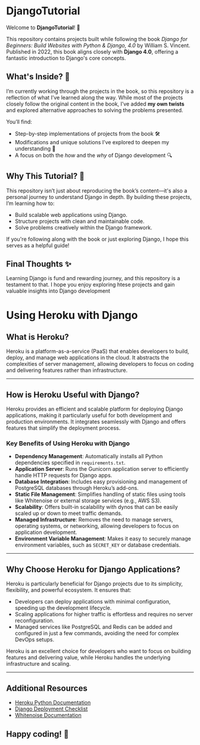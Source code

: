 # DjangoTutorial

Welcome to **DjangoTutorial**! 🎉

This repository contains projects built while following the book *Django for Beginners: Build Websites with Python & Django, 4.0* by William S. Vincent. Published in 2022, this book aligns closely with **Django 4.0**, offering a fantastic introduction to Django's core concepts.

## What's Inside? 📖

I’m currently working through the projects in the book, so this repository is a reflection of what I’ve learned along the way. While most of the projects closely follow the original content in the book, I’ve added **my own twists** and explored alternative approaches to solving the problems presented. 

You’ll find:
- Step-by-step implementations of projects from the book 🛠️
- Modifications and unique solutions I’ve explored to deepen my understanding 🌟
- A focus on both the *how* and the *why* of Django development 🔍

## Why This Tutorial? 🤔

This repository isn’t just about reproducing the book’s content—it's also a personal journey to understand Django in depth. By building these projects, I’m learning how to:
- Build scalable web applications using Django.
- Structure projects with clean and maintainable code.
- Solve problems creatively within the Django framework.

If you're following along with the book or just exploring Django, I hope this serves as a helpful guide!

## Final Thoughts ✨

Learning Django is fund and rewarding journey, and this repository is a testament to that. I hope you enjoy exploring htese projects and gain valuable insights into Django development


# **Using Heroku with Django**

## **What is Heroku?**

Heroku is a platform-as-a-service (PaaS) that enables developers to build, deploy, and manage web applications in the cloud. It abstracts the complexities of server management, allowing developers to focus on coding and delivering features rather than infrastructure.

---

## **How is Heroku Useful with Django?**

Heroku provides an efficient and scalable platform for deploying Django applications, making it particularly useful for both development and production environments. It integrates seamlessly with Django and offers features that simplify the deployment process.

### **Key Benefits of Using Heroku with Django**
- **Dependency Management**: Automatically installs all Python dependencies specified in `requirements.txt`.
- **Application Server**: Runs the Gunicorn application server to efficiently handle HTTP requests for Django apps.
- **Database Integration**: Includes easy provisioning and management of PostgreSQL databases through Heroku’s add-ons.
- **Static File Management**: Simplifies handling of static files using tools like Whitenoise or external storage services (e.g., AWS S3).
- **Scalability**: Offers built-in scalability with dynos that can be easily scaled up or down to meet traffic demands.
- **Managed Infrastructure**: Removes the need to manage servers, operating systems, or networking, allowing developers to focus on application development.
- **Environment Variable Management**: Makes it easy to securely manage environment variables, such as `SECRET_KEY` or database credentials.

---

## **Why Choose Heroku for Django Applications?**

Heroku is particularly beneficial for Django projects due to its simplicity, flexibility, and powerful ecosystem. It ensures that:
- Developers can deploy applications with minimal configuration, speeding up the development lifecycle.
- Scaling applications for higher traffic is effortless and requires no server reconfiguration.
- Managed services like PostgreSQL and Redis can be added and configured in just a few commands, avoiding the need for complex DevOps setups.

Heroku is an excellent choice for developers who want to focus on building features and delivering value, while Heroku handles the underlying infrastructure and scaling.

---

## **Additional Resources**
- [Heroku Python Documentation](https://devcenter.heroku.com/categories/python-support)
- [Django Deployment Checklist](https://docs.djangoproject.com/en/stable/howto/deployment/checklist/)
- [Whitenoise Documentation](http://whitenoise.evans.io/)





## Happy coding! 🚀